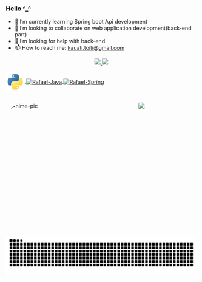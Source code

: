 ### Hello ^_^

- 🌱 I’m currently learning Spring boot Api development
- 👯 I’m looking to collaborate on web application development(back-end part)
- 🤔 I’m looking for help with back-end
- 📫 How to reach me: kauati.toiti@gmail.com

  

<div align="center">
  <a href="https://github.com/Rafael-Kauati/Rafael-Kauati">
  <img height="180px" src="https://github-readme-stats.vercel.app/api?username=Rafael-kauati&show_icons=true&theme=blue-green&include_all_commits=true&count_private=true"/>
  <img height="210px" src="https://github-readme-stats.vercel.app/api/top-langs/?username=Rafael-kauati&layout=compact&langs_count=9&theme=blue-green"/>
</div>


  
  <div style="display: inline_block"><br>
  <img align="center" alt="Rafael-Python" height="50" width="50" src="https://raw.githubusercontent.com/devicons/devicon/master/icons/python/python-original.svg">
  <img align="center" height="50" width="50" alt="Rafael-Java" src="https://cdn.jsdelivr.net/gh/devicons/devicon/icons/java/java-original.svg" />
  <img align="center" height="50" width="50" alt="Rafael-Spring" src="https://cdn.jsdelivr.net/gh/devicons/devicon/icons/spring/spring-original.svg" />
  
</div>

##
  <div style="display: inline_block">
    <img align="left" alt="Anime-pic" height="350" width="350" style="border-radius:50px;" src="https://cdn.wallpapersafari.com/89/73/6AiqaG.png">
  
  <img src= "https://img.shields.io/badge/Gmail-D14836?style=for-the-badge&logo=gmail&logoColor=white" href="">
  </div>


![Snake animation](https://github.com/Rafael-Kauati/Rafael-Kauati/blob/main/github-contribution-grid-snake.svg)
